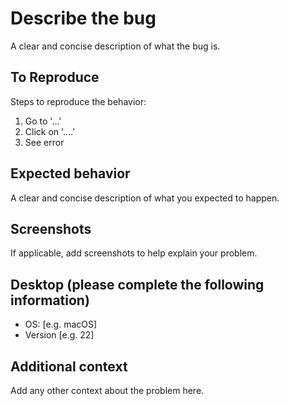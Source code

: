 # Describe the bug

A clear and concise description of what the bug is.

## To Reproduce

Steps to reproduce the behavior:

1. Go to '...'
2. Click on '....'
3. See error

## Expected behavior

A clear and concise description of what you expected to happen.

## Screenshots

If applicable, add screenshots to help explain your problem.

## Desktop (please complete the following information)

- OS: [e.g. macOS]
- Version [e.g. 22]

## Additional context

Add any other context about the problem here.
